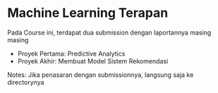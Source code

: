 # Machine Learning Terapan
Pada Course ini, terdapat dua submission dengan laportannya masing masing
- Proyek Pertama: Predictive Analytics
- Proyek Akhir: Membuat Model Sistem Rekomendasi

Notes: Jika penasaran dengan submissionnya, langsung saja ke directorynya

